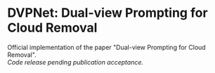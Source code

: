 # DVPNet: Dual-view Prompting for Cloud Removal  

Official implementation of the paper "Dual-view Prompting for Cloud Removal".  
*Code release pending publication acceptance.*  
